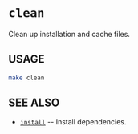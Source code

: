 # `clean`

Clean up installation and cache files.

## USAGE

```sh
make clean
```

## SEE ALSO

- [`install`](./install.md) -- Install dependencies.
